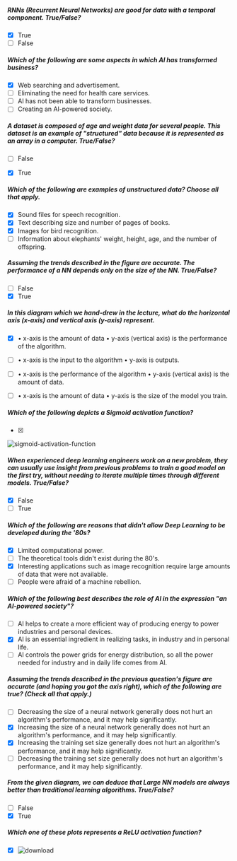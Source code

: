 
##### RNNs (Recurrent Neural Networks) are good for data with a temporal component. True/False?
 - [x] True
 - [ ] False 

##### Which of the following are some aspects in which Al has transformed business?
- [x] Web searching and advertisement.
- [ ] Eliminating the need for health care services.
- [ ] Al has not been able to transform businesses.
- [ ] Creating an Al-powered society.

##### A dataset is composed of age and weight data for several people. This dataset is an example of "structured" data because it is represented as an array in a computer. True/False?
 - [ ] False 
 - [x] True


##### Which of the following are examples of unstructured data? Choose all that apply.
- [x] Sound files for speech recognition.
- [x] Text describing size and number of pages of books.
- [x] Images for bird recognition.
- [ ] Information about elephants' weight, height, age, and the number of offspring.

##### Assuming the trends described in the figure are accurate. The performance of a NN depends only on the size of the NN. True/False?

- [ ] False
- [x] True

##### In this diagram which we hand-drew in the lecture, what do the horizontal axis (x-axis) and vertical axis (y-axis) represent. 
- [x] • x-axis is the amount of data               • y-axis (vertical axis) is the performance of the algorithm.
- [ ] • x-axis is the input to the algorithm       • y-axis is outputs.
- [ ] • x-axis is the performance of the algorithm • y-axis (vertical axis) is the amount of data.
- [ ] • x-axis is the amount of data               • y-axis is the size of the model you train.


##### Which of the following depicts a Sigmoid activation function?
- [x] 
![sigmoid-activation-function](https://user-images.githubusercontent.com/59807200/223168549-1e6ab60c-fd5b-438b-9214-8dd9744643f0.jpg)

##### When experienced deep learning engineers work on a new problem, they can usually use insight from previous problems to train a good model on the first try, without needing to iterate multiple times through different models. True/False?
- [x] False
- [ ] True

##### Which of the following are reasons that didn't allow Deep Learning to be developed during the '80s?
- [x] Limited computational power.
- [ ] The theoretical tools didn't exist during the 80's.
- [x] Interesting applications such as image recognition require large amounts of data that were not available.
- [ ]  People were afraid of a machine rebellion.

##### Which of the following best describes the role of Al in the expression "an Al-powered society"?
- [ ] Al helps to create a more efficient way of producing energy to power industries and personal devices.
- [x] Al is an essential ingredient in realizing tasks, in industry and in personal life.
- [ ] Al controls the power grids for energy distribution, so all the power needed for industry and in daily life comes from Al.

##### Assuming the trends described in the previous question's figure are accurate (and hoping you got the axis right), which of the following are true? (Check all that apply.)
- [ ] Decreasing the size of a neural network generally does not hurt an algorithm's performance, and it may help significantly.
- [x] Increasing the size of a neural network generally does not hurt an algorithm's performance, and it may help significantly.
- [x] Increasing the training set size generally does not hurt an algorithm's performance, and it may help significantly.
- [ ] Decreasing the training set size generally does not hurt an algorithm's performance, and it may help significantly.

##### From the given diagram, we can deduce that Large NN models are always better than traditional learning algorithms. True/False?
- [ ] False
- [x] True

##### Which one of these plots represents a ReLU activation function? 
- [x]  ![download](https://user-images.githubusercontent.com/59807200/223176230-9b2e8a75-65a0-49b3-a3e0-1a605f510bc0.png)

